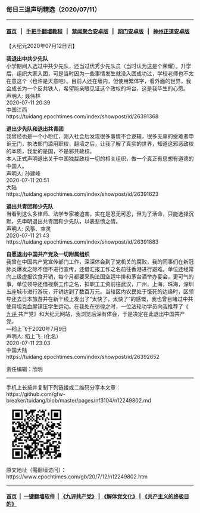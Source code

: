 ### 每日三退声明精选（2020/07/11）
------------------------

#### [首页](https://github.com/gfw-breaker/banned-news1/blob/master/README.md) &nbsp;&nbsp;|&nbsp;&nbsp; [手把手翻墙教程](https://github.com/gfw-breaker/guides/wiki) &nbsp;&nbsp;|&nbsp;&nbsp; [禁闻聚合安卓版](https://github.com/gfw-breaker/bn-android) &nbsp;&nbsp;|&nbsp;&nbsp; [网门安卓版](https://github.com/oGate2/oGate) &nbsp;&nbsp;|&nbsp;&nbsp; [神州正道安卓版](https://github.com/SzzdOgate/update) 



<div class="post_content" id="artbody" itemprop="articleBody">
 <!-- article content begin -->
 <p>
  【大纪元2020年07月12日讯】
 </p>
 <p>
  <strong>
   我退出中共少先队
  </strong>
  <br/>
  小学期间入选过中共少先队，还当过优秀少先队员（当时认为这是个荣耀）。升学后，组织大家入团，可是当时因为一些事情发生就没入团成功过，学校老师也不太在意这个（也许是天意吧）。目前人还在墙内，但使用繁体字，看外面的世界，我会成长为一个反共铁人，希望能亲眼见证这个政权的垮台，这是我毕生的心愿。
  <br/>
  声明人: 聂伟林
  <br/>
  2020-07-11 20:39
  <br/>
  中国江西
  <br/>
  https://tuidang.epochtimes.com/index/showpost/id/26391368
 </p>
 <p>
  <strong>
   退出少先队和退出共青团
  </strong>
  <br/>
  我曾经也是一个小粉红，刚入社会后发现很多事情不合逻辑，很多无辜的受难者申诉无门，执法部门滥用职权，翻墙之后，让我了解了真实的世界，知道这邪恶政权的本质，我爱的是国，不是邪共政权。
  <br/>
  本人正式声明退出关于中国独裁政权一切的相关组织，做一个真正有思想有道德的中国人。
  <br/>
  声明人: 孙建峰
  <br/>
  2020-07-11 20:51
  <br/>
  大陆
  <br/>
  https://tuidang.epochtimes.com/index/showpost/id/26391623
 </p>
 <p>
  <strong>
   退出共青团和少先队
  </strong>
  <br/>
  当看到这么多律师、法学专家被迫害，实在是忍无可忍，但为了活命，只能选择沉默，先申明退出共青团和少先队，以表悲愤之情。
  <br/>
  声明人: 风筝、空灵
  <br/>
  2020-07-11 21:43
  <br/>
  https://tuidang.epochtimes.com/index/showpost/id/26391883
 </p>
 <p>
  <strong>
   自愿退出中国共产党及一切附属组织
  </strong>
  <br/>
  我曾在中国共产党宣传部门工作，深深体会到了党机关的腐败，我的同事们在新冠肺炎爆发之际不但不进行宣传，还借汇报工作之名前往香港进行避难。单位还经常向上级虚报饮食开销，每个月都要采购法国空运牛排和茅台酒举办宴会，更可气的事，单位领导还借视察工作之名，扣职工工资前往武汉，广州，上海，珠海，深圳五座城市进行游玩，开销达到了数百万元。当辖区内农民处于饿死的边缘时，区领导还去日本旅游并在新干线上发出了“太快了，太快了”的感慨，我也曾目睹过中共使用坦克血腥镇压学生运动。在我处在彷徨之时，一位法轮功学员向我推荐了《
  <a href="https://www.epochtimes.com/gb/tag/%E4%B9%9D%E8%AF%84.html">
   九评
  </a>
  共产党》和大纪元网站，我浏览后深有体会，于是决定在此退出中国共产党。
  <br/>
  —稻上飞于2020年7月9日
  <br/>
  声明人: 稻上飞（化名）
  <br/>
  2020-07-11 23:03
  <br/>
  中国大陆
  <br/>
  https://tuidang.epochtimes.com/index/showpost/id/26392652
 </p>
 <p>
  责任编辑：欣明
 </p>
 <!-- article content end -->
 <div id="below_article_ad">
 </div>
</div>

<hr/>
手机上长按并复制下列链接或二维码分享本文章：<br/>
https://github.com/gfw-breaker/tuidang/blob/master/pages/nf3104/n12249802.md <br/>
<a href='https://github.com/gfw-breaker/tuidang/blob/master/pages/nf3104/n12249802.md'><img src='https://github.com/gfw-breaker/tuidang/blob/master/pages/nf3104/n12249802.md.png'/></a> <br/>
原文地址（需翻墙访问）：https://www.epochtimes.com/gb/20/7/12/n12249802.htm


------------------------
#### [首页](https://github.com/gfw-breaker/banned-news/blob/master/README.md) &nbsp;|&nbsp; [一键翻墙软件](https://github.com/gfw-breaker/nogfw/blob/master/README.md) &nbsp;| [《九评共产党》](https://github.com/gfw-breaker/9ping.md/blob/master/README.md#九评之一评共产党是什么) | [《解体党文化》](https://github.com/gfw-breaker/jtdwh.md/blob/master/README.md) | [《共产主义的终极目的》](https://github.com/gfw-breaker/gczydzjmd.md/blob/master/README.md)


<img src='http://gfw-breaker.win/tuidang/pages/nf3104/n12249802.md' width='0px' height='0px'/>